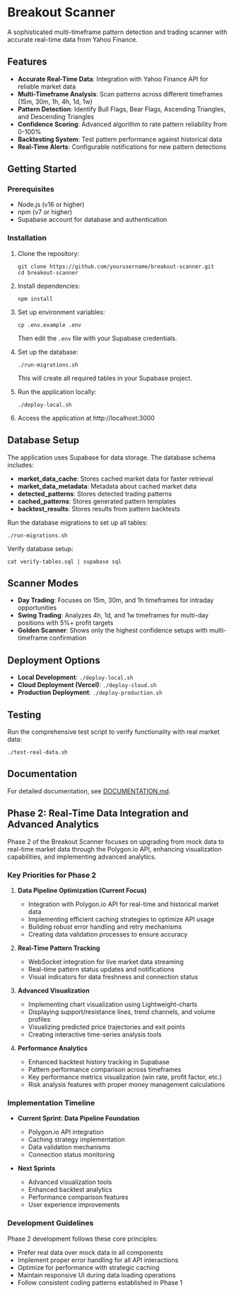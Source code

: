# Breakout Scanner

A sophisticated multi-timeframe pattern detection and trading scanner with accurate real-time data from Yahoo Finance.

## Features

- **Accurate Real-Time Data**: Integration with Yahoo Finance API for reliable market data
- **Multi-Timeframe Analysis**: Scan patterns across different timeframes (15m, 30m, 1h, 4h, 1d, 1w)
- **Pattern Detection**: Identify Bull Flags, Bear Flags, Ascending Triangles, and Descending Triangles
- **Confidence Scoring**: Advanced algorithm to rate pattern reliability from 0-100%
- **Backtesting System**: Test pattern performance against historical data
- **Real-Time Alerts**: Configurable notifications for new pattern detections

## Getting Started

### Prerequisites

- Node.js (v16 or higher)
- npm (v7 or higher)
- Supabase account for database and authentication

### Installation

1. Clone the repository:
   ```
   git clone https://github.com/yourusername/breakout-scanner.git
   cd breakout-scanner
   ```

2. Install dependencies:
   ```
   npm install
   ```

3. Set up environment variables:
   ```
   cp .env.example .env
   ```
   Then edit the `.env` file with your Supabase credentials.

4. Set up the database:
   ```
   ./run-migrations.sh
   ```
   This will create all required tables in your Supabase project.

5. Run the application locally:
   ```
   ./deploy-local.sh
   ```

6. Access the application at http://localhost:3000

## Database Setup

The application uses Supabase for data storage. The database schema includes:

- **market_data_cache**: Stores cached market data for faster retrieval
- **market_data_metadata**: Metadata about cached market data
- **detected_patterns**: Stores detected trading patterns
- **cached_patterns**: Stores generated pattern templates
- **backtest_results**: Stores results from pattern backtests

Run the database migrations to set up all tables:
```
./run-migrations.sh
```

Verify database setup:
```
cat verify-tables.sql | supabase sql
```

## Scanner Modes

- **Day Trading**: Focuses on 15m, 30m, and 1h timeframes for intraday opportunities
- **Swing Trading**: Analyzes 4h, 1d, and 1w timeframes for multi-day positions with 5%+ profit targets
- **Golden Scanner**: Shows only the highest confidence setups with multi-timeframe confirmation

## Deployment Options

- **Local Development**: `./deploy-local.sh`
- **Cloud Deployment (Vercel)**: `./deploy-cloud.sh`
- **Production Deployment**: `./deploy-production.sh`

## Testing

Run the comprehensive test script to verify functionality with real market data:
```
./test-real-data.sh
```

## Documentation

For detailed documentation, see [DOCUMENTATION.md](DOCUMENTATION.md).

## Phase 2: Real-Time Data Integration and Advanced Analytics

Phase 2 of the Breakout Scanner focuses on upgrading from mock data to real-time market data through the Polygon.io API, enhancing visualization capabilities, and implementing advanced analytics.

### Key Priorities for Phase 2

1. **Data Pipeline Optimization (Current Focus)**
   - Integration with Polygon.io API for real-time and historical market data
   - Implementing efficient caching strategies to optimize API usage
   - Building robust error handling and retry mechanisms
   - Creating data validation processes to ensure accuracy

2. **Real-Time Pattern Tracking**
   - WebSocket integration for live market data streaming
   - Real-time pattern status updates and notifications
   - Visual indicators for data freshness and connection status

3. **Advanced Visualization**
   - Implementing chart visualization using Lightweight-charts
   - Displaying support/resistance lines, trend channels, and volume profiles
   - Visualizing predicted price trajectories and exit points
   - Creating interactive time-series analysis tools

4. **Performance Analytics**
   - Enhanced backtest history tracking in Supabase
   - Pattern performance comparison across timeframes
   - Key performance metrics visualization (win rate, profit factor, etc.)
   - Risk analysis features with proper money management calculations

### Implementation Timeline

- **Current Sprint: Data Pipeline Foundation**
  - Polygon.io API integration
  - Caching strategy implementation
  - Data validation mechanisms
  - Connection status monitoring

- **Next Sprints**
  - Advanced visualization tools
  - Enhanced backtest analytics
  - Performance comparison features
  - User experience improvements

### Development Guidelines

Phase 2 development follows these core principles:
- Prefer real data over mock data in all components
- Implement proper error handling for all API interactions
- Optimize for performance with strategic caching
- Maintain responsive UI during data loading operations
- Follow consistent coding patterns established in Phase 1

